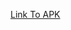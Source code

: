 [Link To APK](https://uowmailedu-my.sharepoint.com/:u:/g/personal/tac247_uowmail_edu_au/ERSAB7oUNwNBiG_HehRzhOQBMlX7p_s0TvXzuVbdgzGmjg?e=v8WI99)
